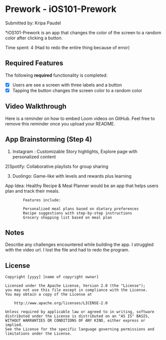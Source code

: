# Prework - iOS101-Prework

Submitted by: Kripa Paudel

*iOS101-Prework is an app that changes the color of the screen to a random color after clicking a button.

Time spent: 4 (Had to redo the entire thing because of error)

## Required Features

The following **required** functionality is completed:

- [x] Users are see a screen with three labels and a button
- [x] Tapping the button changes the screen color to a random color
 
## Video Walkthrough

Here is a reminder on how to embed Loom videos on GitHub. Feel free to remove this reminder once you upload your README. 


## App Brainstorming (Step 4)

1) Instagram : Customizable Story highlights, Explore page with personalized content

2)Spotify: Collaborative playlists for group sharing

3) Duolingo: Game-like with levels and rewards plus learning

App Idea: Healthy Recipe & Meal Planner would be an app that helps users plan and track their             meals. 

            Features include:

            Personalized meal plans based on dietary preferences
            Recipe suggestions with step-by-step instructions
            Grocery shopping list based on meal plan


## Notes

Describe any challenges encountered while building the app.
I struggled with the video url. I lost the file and had to redo the program. 

## License

    Copyright [yyyy] [name of copyright owner]

    Licensed under the Apache License, Version 2.0 (the "License");
    you may not use this file except in compliance with the License.
    You may obtain a copy of the License at

        http://www.apache.org/licenses/LICENSE-2.0

    Unless required by applicable law or agreed to in writing, software
    distributed under the License is distributed on an "AS IS" BASIS,
    WITHOUT WARRANTIES OR CONDITIONS OF ANY KIND, either express or implied.
    See the License for the specific language governing permissions and
    limitations under the License.
